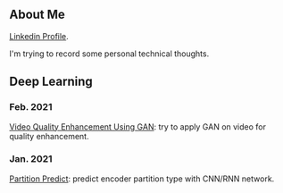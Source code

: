 ## About Me

[Linkedin Profile](https://www.linkedin.com/in/aslan-xie/). 

I'm trying to record some personal technical thoughts.


## Deep Learning

### Feb. 2021
[Video Quality Enhancement Using GAN](ML/VideoQualityEhancementUsingGAN.md): try to apply GAN on video for quality enhancement.

### Jan. 2021
[Partition Predict](ML/partition_predict.md): predict encoder partition type with CNN/RNN network.

